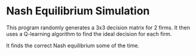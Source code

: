 <h1>Nash Equilibrium Simulation</h1>
<p>This program randomly generates a 3x3 decision matrix for 2 firms. It then uses a Q-learning algorithm to find the ideal decision for each firm.</p>
<p>It finds the correct Nash equilibrium some of the time.</p>
